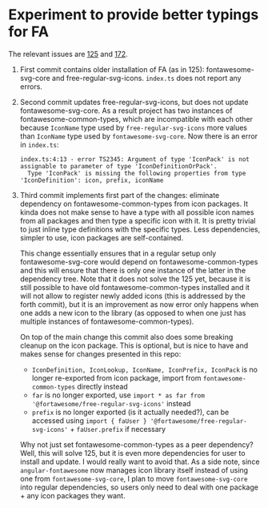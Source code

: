 # Experiment to provide better typings for FA

The relevant issues are [125](https://github.com/FortAwesome/angular-fontawesome/issues/125) and [172](https://github.com/FortAwesome/angular-fontawesome/issues/172).

1. First commit contains older installation of FA (as in 125): fontawesome-svg-core and free-regular-svg-icons. `index.ts` does not report any errors.
2. Second commit updates free-regular-svg-icons, but does not update fontawesome-svg-core. As a result project has two instances of fontawesome-common-types, which are incompatible with each other because `IconName` type used by `free-regular-svg-icons` more values than `IconName` type used by `fontawesome-svg-core`. Now there is an error in `index.ts`:

   ```
   index.ts:4:13 - error TS2345: Argument of type 'IconPack' is not assignable to parameter of type 'IconDefinitionOrPack'.
     Type 'IconPack' is missing the following properties from type 'IconDefinition': icon, prefix, iconName
   ```

3. Third commit implements first part of the changes: eliminate dependency on fontawesome-common-types from icon packages. It kinda does not make sense to have a type with all possible icon names from all packages and then type a specific icon with it. It is pretty trivial to just inline type definitions with the specific types. Less dependencies, simpler to use, icon packages are self-contained.

   This change essentially ensures that in a regular setup only fontawesome-svg-core would depend on fontawesome-common-types and this will ensure that there is only one instance of the latter in the dependency tree. Note that it does not solve the 125 yet, because it is still possible to have old fontawesome-common-types installed and it will not allow to register newly added icons (this is addressed by the forth commit), but it is an improvement as now error only happens when one adds a new icon to the library (as opposed to when one just has multiple instances of fontawesome-common-types).

   On top of the main change this commit also does some breaking cleanup on the icon package. This is optional, but is nice to have and makes sense for changes presented in this repo:

   - `IconDefinition, IconLookup, IconName, IconPrefix, IconPack` is no longer re-exported from icon package, import from `fontawesome-common-types` directly instead
   - `far` is no longer exported, use `import * as far from '@fortawesome/free-regular-svg-icons'` instead
   - `prefix` is no longer exported (is it actually needed?), can be accessed using `import { faUser } '@fortawesome/free-regular-svg-icons'` + `faUser.prefix` if necessary

   Why not just set fontawesome-common-types as a peer dependency? Well, this will solve 125, but it is even more dependencies for user to install and update. I would really want to avoid that. As a side note, since `angular-fontawesome` now manages icon library itself instead of using one from `fontawesome-svg-core`, I plan to move `fontawesome-svg-core` into regular dependencies, so users only need to deal with one package + any icon packages they want.

